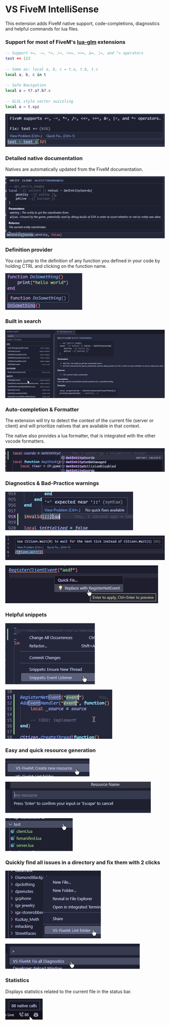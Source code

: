 # VS FiveM IntelliSense

This extension adds FiveM native support, code-completions, diagnostics and helpful commands for lua files.

### Support for most of FiveM's [lua-glm](https://github.com/citizenfx/lua/blob/luaglm-dev/cfx/README.md) extensions
```lua
-- Support +=, -=, *=, /=, <<=, >>=, &=, |=, and ^= operators
test += 123

-- Same as: local a, b, c = t.a, t.b, t.c
local a, b, c in t

-- Safe Navigation
local a = t?.a?.b?.c

-- GLSL style vector swizzling
local a = t.xyz
```

![glm](.github/glm.png)

### Detailed native documentation
Natives are automatically updated from the FiveM documentation.

![documentation](.github/documentation.png)

### Definition provider
You can jump to the definition of any function you defined in your code by holding CTRL and clicking on the function name.

![definitions](.github/definitions.png)

### Built in search

![search](.github/search.png)

### Auto-completion & Formatter
The extension will try to detect the context of the current file (server or client) and will prioritize natives that are available in that context.

The native also provides a lua formatter, that is integrated with the other vscode formatters.

![suggestions](.github/suggestions.png)

### Diagnostics & Bad-Practice warnings

![syntax](.github/syntax.png)

![diagnostics](.github/diagnostics.png)

![replace](.github/replace.png)

### Helpful snippets

![snippets_1](.github/snippets_1.png)

![snippets_2](.github/snippets_2.png)

### Easy and quick resource generation

![new_resource_1](.github/new_resource_1.png)

![new_resource_2](.github/new_resource_2.png)

![new_resource_3](.github/new_resource_3.png)

### Quickly find all issues in a directory and fix them with 2 clicks

![lint-folder](.github/lint-folder.png)

![fix-all](.github/fix-all.png)

### Statistics
Displays statistics related to the current file in the status bar.

![statistics](.github/statistics.png)
